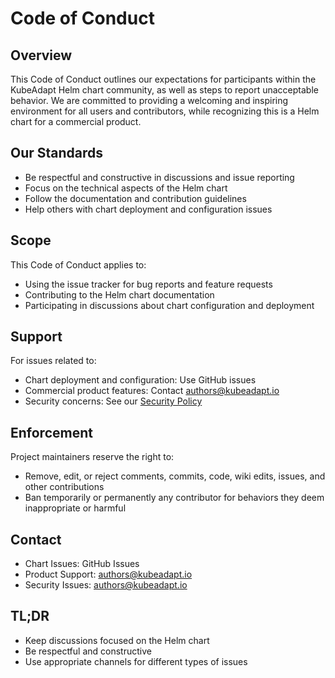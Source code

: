 # Code of Conduct

## Overview

This Code of Conduct outlines our expectations for participants within the KubeAdapt Helm chart community, as well as steps to report unacceptable behavior. We are committed to providing a welcoming and inspiring environment for all users and contributors, while recognizing this is a Helm chart for a commercial product.

## Our Standards

* Be respectful and constructive in discussions and issue reporting
* Focus on the technical aspects of the Helm chart
* Follow the documentation and contribution guidelines
* Help others with chart deployment and configuration issues

## Scope

This Code of Conduct applies to:
* Using the issue tracker for bug reports and feature requests
* Contributing to the Helm chart documentation
* Participating in discussions about chart configuration and deployment

## Support

For issues related to:
* Chart deployment and configuration: Use GitHub issues
* Commercial product features: Contact authors@kubeadapt.io
* Security concerns: See our [Security Policy](SECURITY.md)

## Enforcement

Project maintainers reserve the right to:
* Remove, edit, or reject comments, commits, code, wiki edits, issues, and other contributions
* Ban temporarily or permanently any contributor for behaviors they deem inappropriate or harmful

## Contact

* Chart Issues: GitHub Issues
* Product Support: authors@kubeadapt.io
* Security Issues: authors@kubeadapt.io

## TL;DR

* Keep discussions focused on the Helm chart
* Be respectful and constructive
* Use appropriate channels for different types of issues 